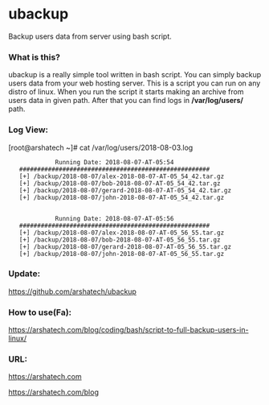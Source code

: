# ubackup
Backup users data from server using bash script.



### What is this?
ubackup is a really simple tool written in bash script. You can simply backup users data from your web hosting server. This is a script you can run on any distro of linux.
When you run the script it starts making an archive from users data in given path. After that you can find logs in **/var/log/users/** path.

### Log View:
[root@arshatech ~]# cat /var/log/users/2018-08-03.log

                 Running Date: 2018-08-07-AT-05:54
       #####################################################
       [+] /backup/2018-08-07/alex-2018-08-07-AT-05_54_42.tar.gz
       [+] /backup/2018-08-07/bob-2018-08-07-AT-05_54_42.tar.gz
       [+] /backup/2018-08-07/gerard-2018-08-07-AT-05_54_42.tar.gz
       [+] /backup/2018-08-07/john-2018-08-07-AT-05_54_42.tar.gz


                 Running Date: 2018-08-07-AT-05:56
       #####################################################
       [+] /backup/2018-08-07/alex-2018-08-07-AT-05_56_55.tar.gz
       [+] /backup/2018-08-07/bob-2018-08-07-AT-05_56_55.tar.gz
       [+] /backup/2018-08-07/gerard-2018-08-07-AT-05_56_55.tar.gz
       [+] /backup/2018-08-07/john-2018-08-07-AT-05_56_55.tar.gz
       
       
### Update:
https://github.com/arshatech/ubackup

### How to use(Fa):
https://arshatech.com/blog/coding/bash/script-to-full-backup-users-in-linux/

### URL:
https://arshatech.com

https://arshatech.com/blog

